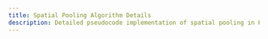 ```yaml
---
title: Spatial Pooling Algorithm Details
description: Detailed pseudocode implementation of spatial pooling in HTM.
---
```

